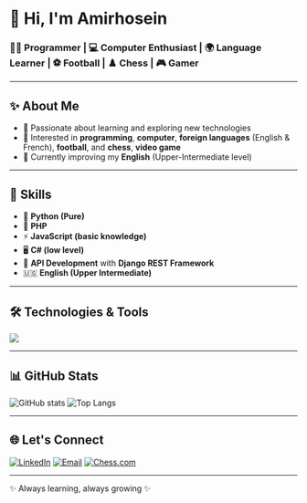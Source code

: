 # 👋 Hi, I'm Amirhosein

### 🧑‍💻 Programmer | 💻 Computer Enthusiast | 🌍 Language Learner | ⚽ Football | ♟️ Chess | 🎮 Gamer

---

## ✨ About Me
- 🔹 Passionate about learning and exploring new technologies  
- 🔹 Interested in **programming**, **computer**, **foreign languages** (English & French), **football**, and **chess**, **video game** 
- 🔹 Currently improving my **English** (Upper-Intermediate level)

---

## 🤹 Skills
- 🐍 **Python (Pure)**  
- 🐘 **PHP**  
- ⚡ **JavaScript (basic knowledge)**  
- 🖥️ **C# (low level)**  
- 🔗 **API Development** with **Django REST Framework**
- 🇺🇸 **English (Upper Intermediate)**

---

## 🛠️ Technologies & Tools
<p align="left">
  <img src="https://skillicons.dev/icons?i=python,php,js,cs,django,git,github,windows,vscode,postman" />
</p>

---

## 📊 GitHub Stats
![GitHub stats](https://github-readme-stats.vercel.app/api?username=Amirhosein-Rezaie&show_icons=true&theme=tokyonight)     ![Top Langs](https://github-readme-stats.vercel.app/api/top-langs/?username=Amirhosein-Rezaie&layout=compact&theme=tokyonight)

---

## 🌐 Let's Connect
[![LinkedIn](https://img.shields.io/badge/LinkedIn-blue?logo=linkedin&logoColor=white)](https://linkedin.com/in/amirhosein-rezaie)  [![Email](https://img.shields.io/badge/Email-D14836?logo=gmail&logoColor=white)](mailto:ah.rezaie07@gmail.com)  [![Chess.com](https://img.shields.io/badge/Chess.com-333?logo=chess&logoColor=white)](https://www.chess.com/member/Amirho3ien17)

---

✨ Always learning, always growing ✨
